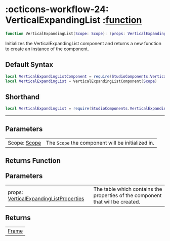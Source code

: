 <h1 class="api-header" markdown>
    <span class="api-icon" markdown>:octicons-workflow-24:</span>
    <span class="api-title">VerticalExpandingList</span>
    <span class="api-type">:</span><a href="https://create.roblox.com/docs/luau/functions" class="api-type">function</a>
</h1>

```lua
function VerticalExpandingList(Scope: Scope): (props: VerticalExpandingListProperties) -> Frame
```
Initializes the VerticalExpandingList component and returns a new function to create an instance of the component.

## Default Syntax

```lua
local VerticalExpandingListComponent = require(StudioComponents.VerticalExpandingList)
local VerticalExpandingList = VerticalExpandingListComponent(Scope)
```

## Shorthand

```lua
local VerticalExpandingList = require(StudioComponents.VerticalExpandingList)(Scope)
```

-----

## Parameters
<span markdown>
    <div class="md-typeset__table">
        <table>
            <tbody>
                <tr>
                    <td class="api-param-highlight">Scope: <a href="">Scope</a></td>
                    <td>The <code>Scope</code> the component will be initialized in.</td>
                </tr>
            </tbody>
        </table>
    </div>
</span>

## Returns Function
<span markdown>
    <div class="md-typeset__table" id="api-returns-function-table">
        <h2 style="margin: 1.1em 0 .64em">Parameters</h2>
        <table>
            <tbody>
                <tr>
                    <td class="api-param-highlight">props: <a href="../../types/VerticalExpandingList">VerticalExpandingListProperties</a></td>
                    <td>The table which contains the properties of the component that will be created.</td>
                </tr>
            </tbody>
        </table>
        <h2 style="margin: 1.1em 0 .64em">Returns</h2>
        <table>
            <tbody>
                <tr>
                    <td class="api-return-box"><a href="https://create.roblox.com/docs/reference/engine/classes/Frame">Frame</a></td>
                </tr>
            </tbody>
        </table>
    </div>
</div>